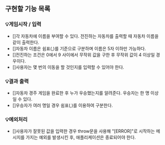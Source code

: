 ## 구현할 기능 목록

### 💡게임시작 / 입력

- []각 자동차에 이름을 부여할 수 있다. 전진하는 자동차를 출력할 때 자동차 이름을 같이 출력한다.
- []자동차 이름은 쉼표(,)를 기준으로 구분하며 이름은 5자 이하만 가능하다.
- []전진하는 조건은 0에서 9 사이에서 무작위 값을 구한 후 무작위 값이 4 이상일 경우이다.
- []사용자는 몇 번의 이동을 할 것인지를 입력할 수 있어야 한다.

### 💡결과 출력

- []자동차 경주 게임을 완료한 후 누가 우승했는지를 알려준다. 우승자는 한 명 이상일 수 있다.
- []우승자가 여러 명일 경우 쉼표(,)를 이용하여 구분한다.

### 💡예외처리

- []사용자가 잘못된 값을 입력한 경우 throw문을 사용해 "[ERROR]"로 시작하는 메시지를 가지는 예외를 발생시킨 후, 애플리케이션은 종료되어야 한다.
